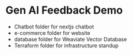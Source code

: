 # Gen AI Feedback Demo


- Chatbot folder for nextjs chatbot
- e-commerce folder for website
- database folder for Weaviate Vector Database
- Terraform folder for infrastructure standup